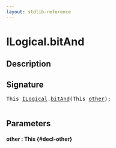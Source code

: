 ```yaml
---
layout: stdlib-reference
---
```


# ILogical\.bitAnd

## Description





## Signature 

<pre>
<span class="code_keyword">This</span> <a href="/stdlib-reference/interfaces/ILogical/index" class="code_type">ILogical</a>.<a href="/stdlib-reference/interfaces/ILogical/bitAnd">bitAnd</a>(<span class="code_keyword">This</span> <a href="/stdlib-reference/interfaces/ILogical/bitAnd#decl-other" class="code_param">other</a>);

</pre>

## Parameters

#### other  : This {#decl-other}


